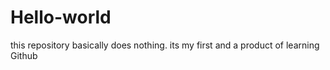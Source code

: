 # Hello-world
this repository basically does nothing. its my first and  a product of learning Github
